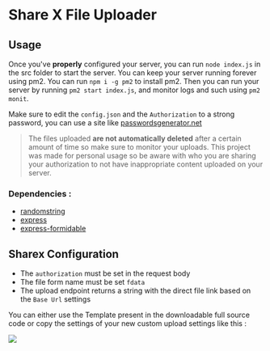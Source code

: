 # Share X File Uploader


## Usage

Once you've **properly** configured your server, you can run `node index.js` in the src folder to start the server. You can keep your server running forever using pm2. You can run `npm i -g pm2` to install pm2. Then you can run your server by running `pm2 start index.js`, and monitor logs and such using `pm2 monit`.

Make sure to edit the `config.json` and the `Authorization` to a strong password, you can use a site like [passwordsgenerator.net](https://passwordsgenerator.net/old.php)
> The files uploaded **are not automatically deleted** after a certain amount of time so make sure to monitor your uploads.
> This project was made for personal usage so be aware with who you are sharing your authorization to not have inappropriate content uploaded on your server.

### Dependencies :
  - [randomstring](https://www.npmjs.com/package/randomstring)
  - [express](https://www.npmjs.com/package/express)
  - [express-formidable](https://www.npmjs.com/package/express-formidable)

## Sharex Configuration
- The `authorization` must be set in the request body
- The file form name must be set `fdata`
- The upload endpoint returns a string with the direct file link based on the `Base Url` settings

You can either use the Template present in the downloadable full source code or copy the settings of your new custom upload settings like this :

![](https://github.com/IceMinisterq/Share-X-File-Uploader/assets/86623018/58fe67fe-1dbf-4e8e-9abd-a6216b4db926)
